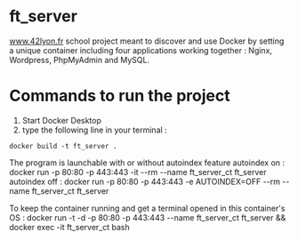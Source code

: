 # ft_server

www.42lyon.fr school project meant to discover and use Docker by setting a unique container including four applications working together : Nginx, Wordpress, PhpMyAdmin and MySQL.

# Commands to run the project

1) Start Docker Desktop
2) type the following line in your terminal :

```docker build -t ft_server .```

The program is launchable with or without autoindex feature
autoindex on :
docker run -p 80:80 -p 443:443 -it --rm --name ft_server_ct ft_server
autoindex off :
docker run -p 80:80 -p 443:443 -e AUTOINDEX=OFF --rm --name ft_server_ct ft_server

To keep the container running and get a terminal opened in this container's OS :
docker run -t -d -p 80:80 -p 443:443 --name ft_server_ct ft_server && docker exec -it ft_server_ct bash
